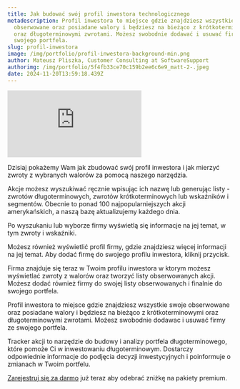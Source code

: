 ```yaml
---
title: Jak budować swój profil inwestora technologicznego
metadescription: Profil inwestora to miejsce gdzie znajdziesz wszystkie swoje
  obserwowane oraz posiadane walory i będziesz na bieżąco z krótkoterminowymi
  oraz długoterminowymi zwrotami. Możesz swobodnie dodawać i usuwać firmy ze
  swojego portfela.
slug: profil-inwestora
image: /img/portfolio/profil-inwestora-background-min.png
author: Mateusz Pliszka, Customer Consulting at SoftwareSupport
authorimg: /img/portfolio/5f4fb33ce70c159b2ee6c6e9_matt-2-.jpeg
date: 2024-11-20T13:59:18.439Z
---
```

<iframe width="auto" height="auto" src="https://www.youtube.com/embed/lratOlwrTZI?si=X3eHTZqY_NShDTsk" title="YouTube video player" frameborder="0" allow="accelerometer; autoplay; clipboard-write; encrypted-media; gyroscope; picture-in-picture; web-share" referrerpolicy="strict-origin-when-cross-origin" allowfullscreen></iframe>

Dzisiaj pokażemy Wam jak zbudować swój profil inwestora i jak mierzyć zwroty z wybranych walorów za pomocą naszego narzędzia.

Akcje możesz wyszukiwać ręcznie wpisując ich nazwę lub generując listy - zwrotów długoterminowych, zwrotów krótkoterminowych lub wskaźników i segmentów. Obecnie to ponad 100 najpopularniejszych akcji amerykańskich, a naszą bazę aktualizujemy każdego dnia.

Po wyszukaniu lub wyborze firmy wyświetlą się informacje na jej temat, w tym zwroty i wskaźniki.

Możesz również wyświetlić profil firmy, gdzie znajdziesz więcej informacji na jej temat. Aby dodać firmę do swojego profilu inwestora, kliknij przycisk.

Firma znajduje się teraz w Twoim profilu inwestora w ktorym możesz wyświetlać zwroty z walorów oraz tworzyć listy obserwowanych akcji. Możesz dodać również firmy do swojej listy obserwowanych i finalnie do swojego portfela.

Profil inwestora to miejsce gdzie znajdziesz wszystkie swoje obserwowane oraz posiadane walory i będziesz na bieżąco z krótkoterminowymi oraz długoterminowymi zwrotami. Możesz swobodnie dodawac i usuwać firmy ze swojego portfela.

Tracker akcji to narzędzie do budowy i analizy portfela długoterminowego, które pomoże Ci w inwestowaniu długoterminowym. Dostarczy odpowiednie informacje do podjęcia decyzji inwestycyjnych i poinformuje o zmianach w Twoim portfelu.

[Zarejestruj się za darmo](https://akcje.softwaresupp.com/) już teraz aby odebrać zniżkę na pakiety premium.